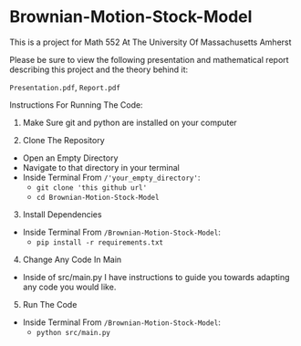 # Brownian-Motion-Stock-Model

This is a project for Math 552 At The University Of Massachusetts Amherst

Please be sure to view the following presentation and mathematical report describing this project and the theory behind it:

`Presentation.pdf`,
`Report.pdf`

Instructions For Running The Code:

1. Make Sure git and python are installed on your computer

2. Clone The Repository
  - Open an Empty Directory
  - Navigate to that directory in your terminal
  - Inside Terminal From `/'your_empty_directory'`:
    - `git clone 'this github url'`
    - `cd Brownian-Motion-Stock-Model`

3.  Install Dependencies

  - Inside Terminal From `/Brownian-Motion-Stock-Model`:
    - `pip install -r requirements.txt`

4. Change Any Code In Main
  
  - Inside of src/main.py I have instructions to guide you towards adapting any code you would like.

5. Run The Code

  - Inside Terminal From `/Brownian-Motion-Stock-Model`:
    - `python src/main.py`
